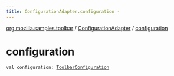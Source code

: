 ```yaml
---
title: ConfigurationAdapter.configuration - 
---
```


[org.mozilla.samples.toolbar](../index.html) / [ConfigurationAdapter](index.html) / [configuration](./configuration.html)

# configuration

`val configuration: `[`ToolbarConfiguration`](../-toolbar-configuration/index.html)